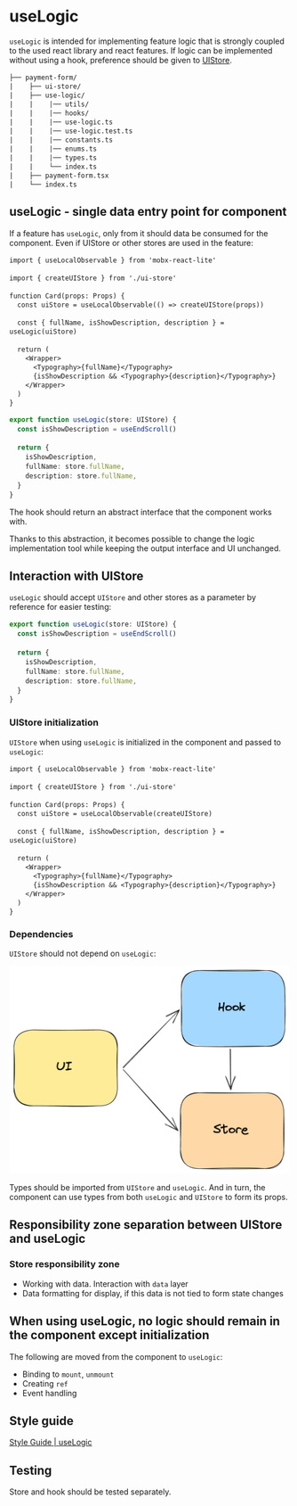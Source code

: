 # useLogic

`useLogic` is intended for implementing feature logic that is strongly coupled to the used react library and react features.
If logic can be implemented without using a hook, preference should be given to [UIStore](./ui-store.en.md).

```
├── payment-form/
|    ├── ui-store/
|    ├── use-logic/
|    |    |── utils/
|    |    |── hooks/
|    |    |── use-logic.ts
|    |    |── use-logic.test.ts
|    |    |── constants.ts
|    |    |── enums.ts
|    |    |── types.ts
|    |    └── index.ts
|    ├── payment-form.tsx
|    └── index.ts
```

## useLogic - single data entry point for component

If a feature has `useLogic`, only from it should data be consumed for the component.
Even if UIStore or other stores are used in the feature:

```tsx
import { useLocalObservable } from 'mobx-react-lite'

import { createUIStore } from './ui-store'

function Card(props: Props) {
  const uiStore = useLocalObservable(() => createUIStore(props))

  const { fullName, isShowDescription, description } = useLogic(uiStore)

  return (
    <Wrapper>
      <Typography>{fullName}</Typography>
      {isShowDescription && <Typography>{description}</Typography>}
    </Wrapper>
  )
}
```

```ts
export function useLogic(store: UIStore) {
  const isShowDescription = useEndScroll()

  return {
    isShowDescription,
    fullName: store.fullName,
    description: store.fullName,
  }
}
```

The hook should return an abstract interface that the component works with.

Thanks to this abstraction, it becomes possible to change the logic implementation tool while keeping the output interface and UI unchanged.

## Interaction with UIStore

`useLogic` should accept `UIStore` and other stores as a parameter by reference for easier testing:

```ts
export function useLogic(store: UIStore) {
  const isShowDescription = useEndScroll()

  return {
    isShowDescription,
    fullName: store.fullName,
    description: store.fullName,
  }
}
```

### UIStore initialization

`UIStore` when using `useLogic` is initialized in the component and passed to `useLogic`:

```tsx
import { useLocalObservable } from 'mobx-react-lite'

import { createUIStore } from './ui-store'

function Card(props: Props) {
  const uiStore = useLocalObservable(createUIStore)

  const { fullName, isShowDescription, description } = useLogic(uiStore)

  return (
    <Wrapper>
      <Typography>{fullName}</Typography>
      {isShowDescription && <Typography>{description}</Typography>}
    </Wrapper>
  )
}
```

### Dependencies

`UIStore` should not depend on `useLogic`:

![LogicDeps](../../../images/logic-deps.png)

Types should be imported from `UIStore` and `useLogic`.
And in turn, the component can use types from both `useLogic` and `UIStore` to form its props.

## Responsibility zone separation between UIStore and useLogic

### Store responsibility zone

- Working with data. Interaction with `data` layer
- Data formatting for display, if this data is not tied to form state changes

## When using useLogic, no logic should remain in the component except initialization

The following are moved from the component to `useLogic`:

- Binding to `mount`, `unmount`
- Creating `ref`
- Event handling

## Style guide

[Style Guide | useLogic](../../../style-guides/architecture/modules/features/logic-hook.md)

## Testing

Store and hook should be tested separately.
